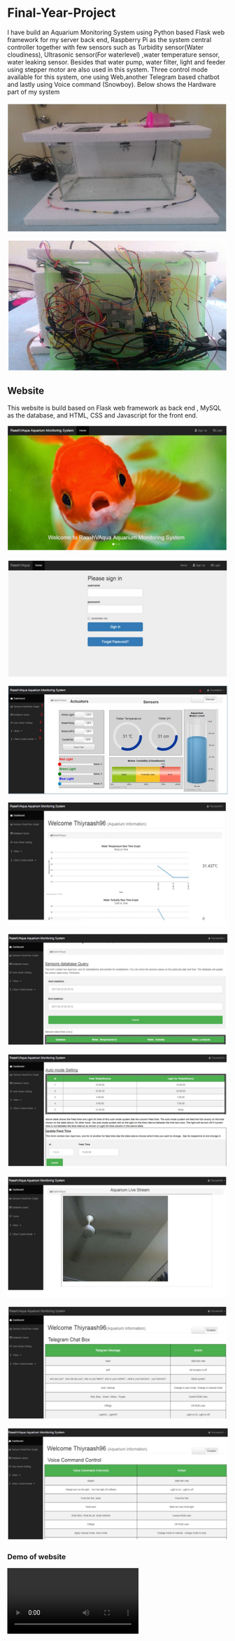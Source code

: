 # Final-Year-Project

I have build an Aquarium Monitoring System using Python based Flask web framework for my server back end, Raspberry Pi as the system central controller together with few sensors such as Turbidity sensor(Water cloudiness), Ultrasonic sensor(For waterlevel)
,water temperature sensor, water leaking sensor. Besides that water pump, water filter, light and feeder using stepper motor are also used in this system.
Three control mode available for this system, one using Web,another Telegram based chatbot and lastly using Voice command (Snowboy).
Below shows the Hardware part of my system

![alt text](resource/FrontAquarium.JPG "Front view of my Aquarium Monitoring System")


![alt text](resource/BackAquarium.JPG "Back view of my Aquarium Monitoring System")



## Website

This website is build based on Flask web framework as back end , MySQL as the database, and HTML, CSS and Javascript for the front end.

![alt text](resource/HomePageWeb.JPG "First page of my website")


![alt text](resource/LoginPageWeb.JPG "Login page of my website")


![alt text](resource/MyWebsite.JPG "Dashboard page of my website")

![alt text](resource/LiveDataPageWeb.JPG "LiveData page of my website")


![alt text](resource/DataQueryPageWeb.JPG "Database Query page of my website")

![alt text](resource/AutoModeSettingPageWeb.JPG "AutomodeSetthing page of my website")

![alt text](resource/LiveStreamVideoPageWeb.JPG "Video Streaming page of my website")

![alt text](resource/AquriumInfo.JPG "Telegram chat info page of my website")

![alt text](resource/AquriumVoiceCommandInfo.JPG "Telegram chat info page of my website")

### Demo of website

![alt text](resource/WebsiteDemo.flv "Telegram chat info page of my website")





